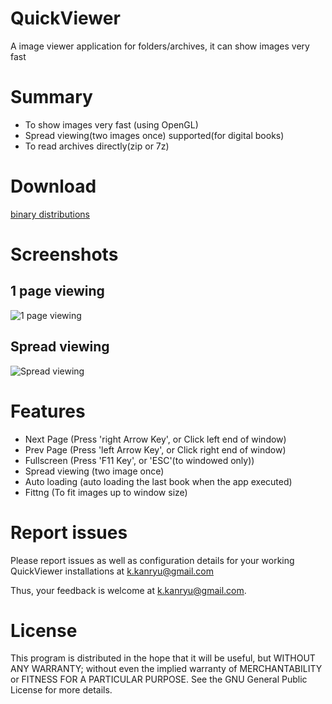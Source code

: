 QuickViewer
===========

A image viewer application for folders/archives, it can show images very fast

# Summary

 - To show images very fast (using OpenGL)
 - Spread viewing(two images once) supported(for digital books)
 - To read archives directly(zip or 7z)

# Download

[binary distributions](https://github.com/kanryu/quickviewer/releases)

# Screenshots

## 1 page viewing


![1 page viewing](https://github.com/kanryu/quickviewer/wiki/images/singleview.jpg)

## Spread viewing

![Spread viewing](https://github.com/kanryu/quickviewer/wiki/images/dualview.jpg)

# Features

 - Next Page (Press 'right Arrow Key', or Click left end of window)
 - Prev Page (Press 'left Arrow Key', or Click right end of window)
 - Fullscreen (Press 'F11 Key', or 'ESC'(to windowed only))
 - Spread viewing (two image once)
 - Auto loading (auto loading the last book when the app executed)
 - Fittng (To fit images up to window size)

# Report issues

Please report issues as well as configuration details for your working 
QuickViewer installations at <k.kanryu@gmail.com>

Thus, your feedback is welcome at <k.kanryu@gmail.com>.

# License

This program is distributed in the hope that it will be useful, but WITHOUT ANY WARRANTY; without even the implied warranty of MERCHANTABILITY or FITNESS FOR A PARTICULAR PURPOSE. See the GNU General Public License for more details.

